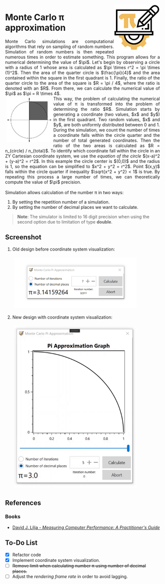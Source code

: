<img width="150" align="right" title="PI icon" src="./resources/pi.png" alt_text="[Pi icons created by Freepik - Flaticon](https://www.flaticon.com/free-icons/mathematics_1875239)"></img>

# Monte Carlo π approximation
<p align="justify">Monte Carlo simulations are computational algorithms that rely on sampling of random numbers. Simulation of random numbers is then repeated numerous times in order to estimate something. This program allows for a numerical determining the value of $\pi$. Let's begin by observing a circle with a radius of 1 whose area is calculated as $\pi \times r^2 = \pi \times (1)^2$. Then the area of the quarter circle is $\frac{\pi}{4}$ and the area contained within the square in the first quadrant is 1. Finally, the ratio of the quarter circle to the area of the square is $R = \pi / 4$, where the ratio is denoted with an $R$. From there, we can calculate the numerical value of $\pi$ as $\pi = R \times 4$.<br>
<img src="https://github.com/AleksaMCode/monte-carlo-pi-approximation/blob/master/resources/monte-carlo-circle.jpg?raw=true" width="147" title="Figure used from David J. Lilja - Measuring Computer Performance: A Practitioner's Guide" align="left" hspace="5" vspace="5"> This way, the problem of calculating the numerical value of π is transformed into the problem of determining the ratio $R$. Simulation starts by generating a coordinate (two values, $x$ and $y$) in the first quadrant. Two random values, $x$ and $y$, are both uniformly distributed between 0 and 1. During the simulation, we count the number of times a coordinate falls within the circle quarter and the number of total generated coordinates. Then the ratio of the two areas is calculated as $R = n_{circle} / n_{total}$. To identify which coordinate fall within the circle in an ZY Cartesian coordinate system, we use the <i>equation of the circle</i> $(x-a)^2 + (y-a)^2 = r^2$. In this example the circle center is $(0,0)$ and the radius is 1, so the equation can be simplified to $x^2 + y^2 = r^2$. Point $(x,y)$ falls within the circle quarter if inequality $\sqrt{x^2 + y^2} < 1$ is true. By repeating this process a large number of times, we can theoretically compute the value of $\pi$ precision. <br><br>
Simulation allows calculation of the number π in two ways:
<ol>
  <li>By setting the repetition number of a simulation.</li>
  <li>By setting the number of decimal places we want to calculate.</li>
</ol> 
</p>

> **Note**: The simulator is limited to 16 digit precision when using the second option due to limitation of type **double**.

## Screenshot
<ol>
  <li>Old design before coordinate system visualization:
  <p><img width="400" src="./resources/screenshot.jpg?raw=true" align="centar" hspace="5" vspace="5"/></p></li>
  <li>New design with coordinate system visualization:
  <p><img src="./resources/pi-generator.gif?raw=true" width="400" title="Pi approx." align="centar" hspace="5" vspace="5"/></p></li>
</ol>

## References
### Books
<ul>
  <li><p align="justify"><a href="https://www.amazon.com/Measuring-Computer-Performance-Practitioners-Guide/dp/0521646707">David J. Lilja - <i>Measuring Computer Performance: A Practitioner's Guide</i></p></a></li>
</ul>

## To-Do List
- [x] Refactor code
- [x] Implement coordinate system visualization.
- [ ] ~~Remove limit when calculating number π using number of decimal places.~~
- [ ] Adjust the *rendering frame rate* in order to avoid lagging.